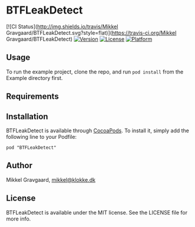 # BTFLeakDetect

[![CI Status](http://img.shields.io/travis/Mikkel Gravgaard/BTFLeakDetect.svg?style=flat)](https://travis-ci.org/Mikkel Gravgaard/BTFLeakDetect)
[![Version](https://img.shields.io/cocoapods/v/BTFLeakDetect.svg?style=flat)](http://cocoadocs.org/docsets/BTFLeakDetect)
[![License](https://img.shields.io/cocoapods/l/BTFLeakDetect.svg?style=flat)](http://cocoadocs.org/docsets/BTFLeakDetect)
[![Platform](https://img.shields.io/cocoapods/p/BTFLeakDetect.svg?style=flat)](http://cocoadocs.org/docsets/BTFLeakDetect)

## Usage

To run the example project, clone the repo, and run `pod install` from the Example directory first.

## Requirements

## Installation

BTFLeakDetect is available through [CocoaPods](http://cocoapods.org). To install
it, simply add the following line to your Podfile:

    pod "BTFLeakDetect"

## Author

Mikkel Gravgaard, mikkel@klokke.dk

## License

BTFLeakDetect is available under the MIT license. See the LICENSE file for more info.

